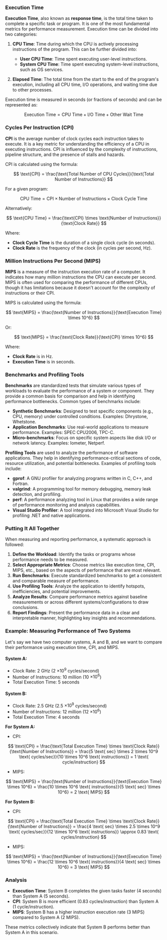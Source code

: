 ### Execution Time

**Execution Time**, also known as **response time**, is the total time taken to complete a specific task or program. It is one of the most fundamental metrics for performance measurement. Execution time can be divided into two categories:

1. **CPU Time**: Time during which the CPU is actively processing instructions of the program. This can be further divided into:
   - **User CPU Time**: Time spent executing user-level instructions.
   - **System CPU Time**: Time spent executing system-level instructions, such as OS services.

2. **Elapsed Time**: The total time from the start to the end of the program's execution, including all CPU time, I/O operations, and waiting time due to other processes.

Execution time is measured in seconds (or fractions of seconds) and can be represented as:

$$ \text{Execution Time} = \text{CPU Time} + \text{I/O Time} + \text{Other Wait Time} $$

### Cycles Per Instruction (CPI)

**CPI** is the average number of clock cycles each instruction takes to execute. It is a key metric for understanding the efficiency of a CPU in executing instructions. CPI is influenced by the complexity of instructions, pipeline structure, and the presence of stalls and hazards.

CPI is calculated using the formula:

$$ \text{CPI} = \frac{\text{Total Number of CPU Cycles}}{\text{Total Number of Instructions}} $$

For a given program:

$$ \text{CPU Time} = \text{CPI} \times \text{Number of Instructions} \times \text{Clock Cycle Time} $$

Alternatively:

$$ \text{CPU Time} = \frac{\text{CPI} \times \text{Number of Instructions}}{\text{Clock Rate}} $$

Where:
- **Clock Cycle Time** is the duration of a single clock cycle (in seconds).
- **Clock Rate** is the frequency of the clock (in cycles per second, Hz).

### Million Instructions Per Second (MIPS)

**MIPS** is a measure of the instruction execution rate of a computer. It indicates how many million instructions the CPU can execute per second. MIPS is often used for comparing the performance of different CPUs, though it has limitations because it doesn't account for the complexity of instructions or their CPI.

MIPS is calculated using the formula:

$$ \text{MIPS} = \frac{\text{Number of Instructions}}{\text{Execution Time} \times 10^6} $$

Or:

$$ \text{MIPS} = \frac{\text{Clock Rate}}{\text{CPI} \times 10^6} $$

Where:
- **Clock Rate** is in Hz.
- **Execution Time** is in seconds.

### Benchmarks and Profiling Tools

**Benchmarks** are standardized tests that simulate various types of workloads to evaluate the performance of a system or component. They provide a common basis for comparison and help in identifying performance bottlenecks. Common types of benchmarks include:

- **Synthetic Benchmarks**: Designed to test specific components (e.g., CPU, memory) under controlled conditions. Examples: Dhrystone, Whetstone.
- **Application Benchmarks**: Use real-world applications to measure performance. Examples: SPEC CPU2006, TPC-C.
- **Micro-benchmarks**: Focus on specific system aspects like disk I/O or network latency. Examples: Iometer, Netperf.

**Profiling Tools** are used to analyze the performance of software applications. They help in identifying performance-critical sections of code, resource utilization, and potential bottlenecks. Examples of profiling tools include:

- **gprof**: A GNU profiler for analyzing programs written in C, C++, and Fortran.
- **valgrind**: A programming tool for memory debugging, memory leak detection, and profiling.
- **perf**: A performance analyzing tool in Linux that provides a wide range of performance monitoring and analysis capabilities.
- **Visual Studio Profiler**: A tool integrated into Microsoft Visual Studio for profiling .NET and native applications.

### Putting It All Together

When measuring and reporting performance, a systematic approach is followed:

1. **Define the Workload**: Identify the tasks or programs whose performance needs to be measured.
2. **Select Appropriate Metrics**: Choose metrics like execution time, CPI, MIPS, etc., based on the aspects of performance that are most relevant.
3. **Run Benchmarks**: Execute standardized benchmarks to get a consistent and comparable measure of performance.
4. **Use Profiling Tools**: Analyze the application to identify hotspots, inefficiencies, and potential improvements.
5. **Analyze Results**: Compare performance metrics against baseline measurements or across different systems/configurations to draw conclusions.
6. **Report Findings**: Present the performance data in a clear and interpretable manner, highlighting key insights and recommendations.

### Example: Measuring Performance of Two Systems

Let's say we have two computer systems, A and B, and we want to compare their performance using execution time, CPI, and MIPS.

#### System A:
- Clock Rate: 2 GHz (2 $\times 10^9$ cycles/second)
- Number of Instructions: 10 million (10 $\times 10^6$)
- Total Execution Time: 5 seconds

#### System B:
- Clock Rate: 2.5 GHz (2.5 $\times 10^9$ cycles/second)
- Number of Instructions: 12 million (12 $\times 10^6$)
- Total Execution Time: 4 seconds

**For System A:**
- CPI:

$$ \text{CPI} = \frac{\text{Total Execution Time} \times \text{Clock Rate}}{\text{Number of Instructions}} = \frac{5 \text{ sec} \times 2 \times 10^9 \text{ cycles/sec}}{10 \times 10^6 \text{ instructions}} = 1 \text{ cycle/instruction} $$

- MIPS:

$$ \text{MIPS} = \frac{\text{Number of Instructions}}{\text{Execution Time} \times 10^6} = \frac{10 \times 10^6 \text{ instructions}}{5 \text{ sec} \times 10^6} = 2 \text{ MIPS} $$

**For System B:**
- CPI:

$$ \text{CPI} = \frac{\text{Total Execution Time} \times \text{Clock Rate}}{\text{Number of Instructions}} = \frac{4 \text{ sec} \times 2.5 \times 10^9 \text{ cycles/sec}}{12 \times 10^6 \text{ instructions}} \approx 0.83 \text{ cycles/instruction} $$

- MIPS:

$$ \text{MIPS} = \frac{\text{Number of Instructions}}{\text{Execution Time} \times 10^6} = \frac{12 \times 10^6 \text{ instructions}}{4 \text{ sec} \times 10^6} = 3 \text{ MIPS} $$

### Analysis

- **Execution Time**: System B completes the given tasks faster (4 seconds) than System A (5 seconds).
- **CPI**: System B is more efficient (0.83 cycles/instruction) than System A (1 cycle/instruction).
- **MIPS**: System B has a higher instruction execution rate (3 MIPS) compared to System A (2 MIPS).

These metrics collectively indicate that System B performs better than System A in this scenario.